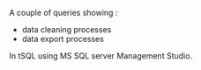 A couple of queries showing :
- data cleaning processes
- data export processes

In tSQL using MS SQL server Management Studio.

